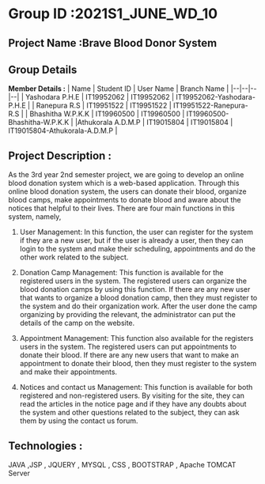 # Group ID :2021S1_JUNE_WD_10
## Project Name :Brave Blood Donor System
## Group Details

**Member Details :**
| Name | Student ID | User Name | Branch Name |
|--|--|--|--|
| Yashodara P.H.E | IT19952062 | IT19952062 | IT19952062-Yashodara-P.H.E |
| Ranepura R.S | IT19951522 | IT19951522 | IT19951522-Ranepura-R.S |
| Bhashitha W.P.K.K | IT19960500 | IT19960500 | IT19960500-Bhashitha-W.P.K.K |
|Athukorala A.D.M.P | IT19015804  | IT19015804 | IT19015804-Athukorala-A.D.M.P |

## Project Description : 
As the 3rd year 2nd semester project, we are going to develop an online blood donation system which is a web-based application. Through this online blood donation system, the users can donate their blood, organize blood camps, make appointments to donate blood and aware about the notices that helpful to their lives. There are four main functions in this system, namely,

1.	User Management: In this function, the user can register for the system if they are a new user, but if the user is already a user, then they can login to the system and make their scheduling, appointments and do the other work related to the subject.  

2.	Donation Camp Management: This function is available for the registered users in the system. The registered users can organize the blood donation camps by using this function. If there are any new user that wants to organize a blood donation camp, then they must register to the system and do their organization work. After the user done the camp organizing by providing the relevant, the administrator can put the details of the camp on the website.

3.	Appointment Management: This function also available for the registers users in the system. The registered users can put appointments to donate their blood. If there are any new users that want to make an appointment to donate their blood, then they must register to the system and make their appointments.

4.	Notices and contact us Management: This function is available for both registered and non-registered users. By visiting for the site, they can read the articles in the notice page and if they have any doubts about the system and other questions related to the subject, they can ask them by using the contact us forum.


## Technologies :
JAVA ,JSP , JQUERY , MYSQL , CSS , BOOTSTRAP , Apache TOMCAT Server
